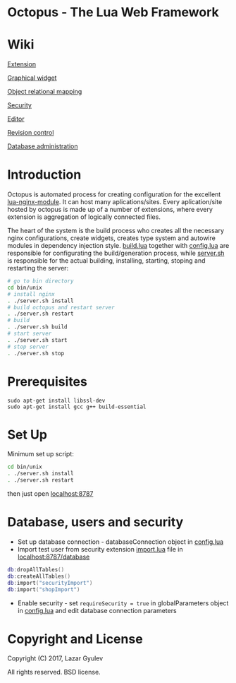 # Octopus - The Lua Web Framework

Wiki
===============================

[Extension](https://github.com/cyberz-eu/octopus/wiki/Extension)

[Graphical widget](https://github.com/cyberz-eu/octopus/wiki/Graphical-widget)

[Object relational mapping](https://github.com/cyberz-eu/octopus/wiki/Object-relational-mapping)

[Security](https://github.com/cyberz-eu/octopus/wiki/Security)

[Editor](https://github.com/cyberz-eu/octopus/wiki/Editor)

[Revision control](https://github.com/cyberz-eu/octopus/wiki/Revision-control)

[Database administration](https://github.com/cyberz-eu/octopus/wiki/Database-administration)


Introduction
============

Octopus is automated process for creating configuration for the excellent [lua-nginx-module](https://github.com/openresty/lua-nginx-module). It can host many aplications/sites. Every aplication/site hosted by octopus is made up of a number of extensions, where every extension is aggregation of logically connected files.

The heart of the system is the build process who creates all the necessary nginx configurations, create widgets, creates type system and autowire modules in dependency injection style.
[build.lua](bin/unix/build.lua) together with [config.lua](extensions/config.lua) are responsible for configurating the build/generation process, while [server.sh](bin/unix/server.sh) is responsible for the actual building, installing, starting, stoping and restarting the server:

```bash
# go to bin directory
cd bin/unix
# install nginx
. ./server.sh install
# build octopus and restart server
. ./server.sh restart
# build
. ./server.sh build
# start server
. ./server.sh start
# stop server
. ./server.sh stop
```

Prerequisites
============

```
sudo apt-get install libssl-dev
sudo apt-get install gcc g++ build-essential
```

Set Up
============

Minimum set up script:

```bash
cd bin/unix
. ./server.sh install
. ./server.sh restart
```
then just open [localhost:8787](http://localhost:8787)

Database, users and security
============

* Set up database connection - databaseConnection object in [config.lua](extensions/config.lua)
* Import test user from security extension [import.lua](extensions/security/src/import.lua) file in [localhost:8787/database](http://localhost:8787/database)
```lua
db:dropAllTables()
db:createAllTables()
db:import("securityImport")
db:import("shopImport")
```
* Enable security - set `requireSecurity = true` in globalParameters object in [config.lua](extensions/config.lua) and edit database connection parameters

Copyright and License
=====================

Copyright (C) 2017, Lazar Gyulev

All rights reserved. BSD license.
